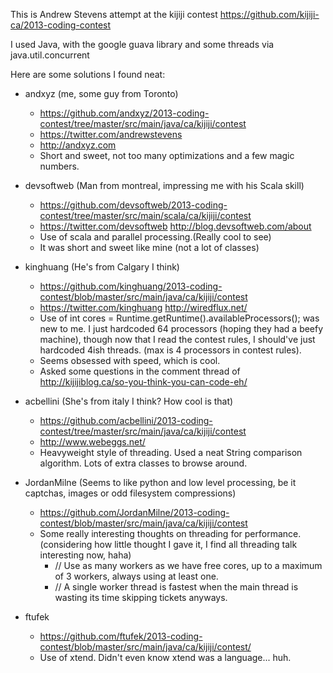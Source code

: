 This is Andrew Stevens attempt at the kijiji contest
https://github.com/kijiji-ca/2013-coding-contest

I used Java, with the google guava library and some threads via java.util.concurrent

Here are some solutions I found neat:
- andxyz (me, some guy from Toronto)  
    - https://github.com/andxyz/2013-coding-contest/tree/master/src/main/java/ca/kijiji/contest  
    - https://twitter.com/andrewstevens
    - http://andxyz.com
    - Short and sweet, not too many optimizations and a few magic numbers.

- devsoftweb (Man from montreal, impressing me with his Scala skill)
    - https://github.com/devsoftweb/2013-coding-contest/tree/master/src/main/scala/ca/kijiji/contest  
    - https://twitter.com/devsoftweb http://blog.devsoftweb.com/about
    - Use of scala and parallel processing.(Really cool to see)
    - It was short and sweet like mine (not a lot of classes)

- kinghuang  (He's from Calgary I think)
    - https://github.com/kinghuang/2013-coding-contest/blob/master/src/main/java/ca/kijiji/contest
    - https://twitter.com/kinghuang  http://wiredflux.net/
    - Use of int cores = Runtime.getRuntime().availableProcessors(); was new to me. I just hardcoded 64 processors (hoping they had a beefy machine), though now that I read the contest rules, I should've just hardcoded 4ish threads. (max is 4 processors in contest rules).
    - Seems obsessed with speed, which is cool.
    - Asked some questions in the comment thread of http://kijijiblog.ca/so-you-think-you-can-code-eh/

- acbellini (She's from italy I think? How cool is that)
    - https://github.com/acbellini/2013-coding-contest/tree/master/src/main/java/ca/kijiji/contest
    - http://www.webeggs.net/ 
    - Heavyweight style of threading. Used a neat String comparison algorithm. Lots of extra classes to browse around.

- JordanMilne (Seems to like python and low level processing, be it captchas, images or odd filesystem compressions)
    - https://github.com/JordanMilne/2013-coding-contest/blob/master/src/main/java/ca/kijiji/contest
    - Some really interesting thoughts on threading for performance. (considering how little thought I gave it, I find all threading talk interesting now, haha)
        - // Use as many workers as we have free cores, up to a maximum of 3 workers, always using at least one.
        - // A single worker thread is fastest when the main thread is wasting its time skipping tickets anyways.
        
- ftufek
    - https://github.com/ftufek/2013-coding-contest/blob/master/src/main/java/ca/kijiji/contest/
    - Use of xtend. Didn't even know xtend was a language... huh.